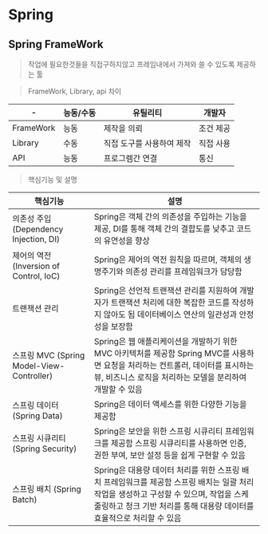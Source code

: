 # Spring

## Spring FrameWork
>작업에 필요한것들을 직접구하지않고 프레임내에서 가져와 쓸 수 있도록 제공하는 툴

> FrameWork, Library, api 차이

|-|능동/수동|유틸리티|개발자
|---|---|---|---|
|FrameWork|능동|제작을 의뢰|조건 제공
|Library|수동|직접 도구를 사용하여 제작|직접 사용
|API|능동|프로그렘간 연결|통신

> 핵심기능 및 설명

|핵심기능|설명|
|---|---|
|의존성 주입 (Dependency Injection, DI)|Spring은 객체 간의 의존성을 주입하는 기능을 제공, DI를 통해 객체 간의 결합도를 낮추고 코드의 유연성을 향상
|제어의 역전 (Inversion of Control, IoC)|Spring은 제어의 역전 원칙을 따르며, 객체의 생명주기와 의존성 관리를 프레임워크가 담당함
|트랜잭션 관리|Spring은 선언적 트랜잭션 관리를 지원하여 개발자가 트랜잭션 처리에 대한 복잡한 코드를 작성하지 않아도 됨 데이터베이스 연산의 일관성과 안정성을 보장함
|스프링 MVC (Spring Model-View-Controller)|Spring은 웹 애플리케이션을 개발하기 위한 MVC 아키텍처를 제공함 Spring MVC를 사용하면 요청을 처리하는 컨트롤러, 데이터를 표시하는 뷰, 비즈니스 로직을 처리하는 모델을 분리하여 개발할 수 있음
|스프링 데이터 (Spring Data)|Spring은 데이터 액세스를 위한 다양한 기능을 제공함
|스프링 시큐리티 (Spring Security)|Spring은 보안을 위한 스프링 시큐리티 프레임워크를 제공함 스프링 시큐리티를 사용하면 인증, 권한 부여, 보안 설정 등을 쉽게 구현할 수 있음
|스프링 배치 (Spring Batch)|Spring은 대용량 데이터 처리를 위한 스프링 배치 프레임워크를 제공함 스프링 배치는 일괄 처리 작업을 생성하고 구성할 수 있으며, 작업을 스케줄링하고 청크 기반 처리를 통해 대용량 데이터를 효율적으로 처리할 수 있음
